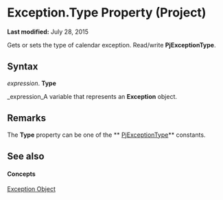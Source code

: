 
# Exception.Type Property (Project)

 **Last modified:** July 28, 2015

Gets or sets the type of calendar exception. Read/write  **PjExceptionType**.

## Syntax

 _expression_. **Type**

 _expression_A variable that represents an  **Exception** object.


## Remarks

The  **Type** property can be one of the ** [PjExceptionType](416764be-d734-e5cd-f269-2f21551a7599.md)** constants.


## See also


#### Concepts


 [Exception Object](105372cd-2e8b-0fd0-f565-0a75c907a40a.md)
